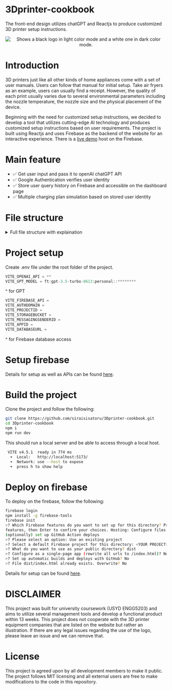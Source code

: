 # 3Dprinter-cookbook
The front-end design utilizes chatGPT and Reactjs to produce customized 3D printer setup instructions.

<p align="center">
<picture>
  <source media="(prefers-color-scheme: dark)" srcset="public/sampleLogo_invert.svg">
  <source media="(prefers-color-scheme: light)" srcset="public/sampleLogo.svg">
  <img alt=" Shows a black logo in light color mode and a white one in dark color mode." src="https://user-images.githubusercontent.com/25423296/163456779-a8556205-d0a5-45e2-ac17-42d089e3c3f8.png">
</picture>
</p>

# Introduction
3D printers just like all other kinds of home appliances come with a set of user manuals. Users can follow that manual for initial setup. Take air fryers as an example, users can usually find a receipt. However, the quality of each print usually varies due to several environmental parameters including the nozzle temperature, the nozzle size and the physical placement of the device. 


Beginning with the need for customized setup instructions, we decided to develop a tool that utilizes cutting-edge AI technology and produces customized setup instructions based on user requirements. The project is built using Reactjs and uses Firebase as the backend of the website for an interactive experience. There is a [live demo](https://engg5203-cookbook.web.app/) host on the Firebase.

# Main feature

- ✅ Get user input and pass it to openAI chatGPT API
- ✅ Google Authentication verifies user identity
- ✅ Store user query history on Firebase and accessible on the dashboard page
- ✅ Multiple charging plan simulation based on stored user identity

# File structure

<details>
<summary>Full file structure with explaination</summary>
.```
├── public
│   ├── company_logo                [Folder stores library svg files]
│   │   ├── ChatGPT_logo.svg
│   │   ├── React-icon.svg
│   │   └── Tailwind_CSS_Logo.svg
│   ├── img
│   │   ├── brands                  [Folder stores 3D printer library logo files]
│   │   │   ├── crealitylogo.png
│   │   │   ├── eos_gmbh_logo_bw.svg
│   │   │   ├── hori3dlogo.png
│   │   │   ├── jgew3dlogo.png
│   │   │   ├── logo_top.png
│   │   │   ├── MakerBot-Logo.webp
│   │   │   ├── prusaresearch-logo.png
│   │   │   ├── stratasys-logo.png
│   │   │   └── UltiMaker_Logo.svg
│   │   ├── devTeamIcon             [Folder stores members icon for about us page]
│   │   │   ├── Beng.jpg
│   │   │   ├── Benson.JPG
│   │   │   ├── Braeden.jpg
│   │   │   ├── Guangjian.jpg
│   │   │   ├── Haoyuan.jpg
│   │   │   ├── ShuYang.jpg
│   │   │   ├── Xingyu.jpg
│   │   │   └── Zongmin.jpg
│   │   ├── groupPhoto              [An AI generated group photo]
│   │   │   └── GPphoto.png
│   │   ├── randompic               [Small icons used for random hints for loading]
│   │   │   ├── randpic1.png
│   │   │   ├── randpic2.png
│   │   │   ├── randpic3.png
│   │   │   ├── randpic4.png
│   │   │   └── randpic5.png
│   │   ├── thumbnail               [Thumbnail images on the front page]
│   │   │   ├── 3dprinting1.jpg
│   │   │   ├── 3dprinting2.jpg
│   │   │   ├── 3dprinting3.jpg
│   │   │   ├── 3dprinting4.jpg
│   │   │   ├── 3dprinting5.jpg
│   │   │   ├── 3dprinting6.jpg
│   │   │   ├── 3dprinting7.jpg
│   │   │   └── 3dprinting8.jpg
│   │   ├── userFeedback            [User feedback images on the front page]
│   │   │   ├── product1.jpg
│   │   │   ├── product2.jpg
│   │   │   ├── product3.jpg
│   │   │   ├── product4.jpg
│   │   │   ├── product5.jpg
│   │   │   └── product6.jpg
│   │   └── IMG_0061.JPG
│   ├── cookbook.png                [Website icon]
│   ├── logo.png                    [Team logo]
│   ├── sampleLogo_invert.svg       [Team logo]
│   └── sampleLogo.svg              [Team logo]
├── src
│   ├── js
│   │   ├── firebase.utils.js       [Contains database access information]
│   │   └── gptAPI.js               [Contains gpt access information and user input arrangement]
│   ├── page
│   │   ├── 404.jsx                 [404 page]
│   │   ├── aboutUs.jsx             [About us page]
│   │   ├── dashboard.jsx           [Dashboard page for log-in users]
│   │   ├── GPTengine.jsx           [GPT engine page that prompts user input]
│   │   ├── index.jsx               [Front page]
│   │   ├── inst_download.jsx       [The instruction page displays get output and provides model download links]
│   │   ├── payment.jsx             [Pricing page links to payment page simulate payment in the real site]
│   │   └── pricing.jsx             [Pricing page shows price comparison and prompts users to choose plans]
│   ├── utils
│   │   ├── footer.jsx              [Footer component]
│   │   ├── gptengine.utils.jsx     [Input form]
│   │   ├── inputTypingAnime.jsx    [Animation hood for front page]
│   │   ├── instruction.utils.jsx   [Instruction component]
│   │   ├── nav_bar.jsx             [Navigation bar component]
│   │   ├── pdf.utils.jsx           [Instruction to PDF component]
│   │   └── ScrollToAnchor.jsx      [Smooth scroll component]
│   ├── App.css
│   ├── App.jsx                     [Router wrap for the whole website]
│   ├── index.css                   [Main CSS]
│   └── main.jsx                    [Main app]
├── .env                            [Store sensitive information such as API key]
├── .eslintrc.cjs                   [Configuration file]
├── .firebaserc                     [Configuration file]
├── babel.config.js                 [Configuration file]
├── firebase.json                   [Configuration file]
├── index.html                      [Page heading]
├── package-lock.json               [Configuration file]
├── package.json                    [Configuration file]
├── postcss.config.js               [Configuration file]
├── tailwind.config.js              [Configuration file]
└── vite.config.js                  [Configuration file]
```
</details>

# Project setup

Create .env file under the root folder of the project.

``` js
VITE_OPENAI_API = **
VITE_GPT_MODEL = ft:gpt-3.5-turbo-0613:personal::********
```
^ for GPT
```js
VITE_FIREBASE_API = 
VITE_AUTHDOMAIN = 
VITE_PROJECTID = 
VITE_STORAGEBUCKET = 
VITE_MESSAGINGSENDERID = 
VITE_APPID = 
VITE_DATABASEURL =  
```
^ for Firebase database access

# Setup firebase

Details for setup as well as APIs can be found [here](https://ariangarshi.medium.com/how-to-use-firebase-for-google-authentication-in-a-react-js-in-2022-78171a235404).

# Build the project

Clone the project and follow the following:
```sh
git clone https://github.com/siraisisatoru/3Dprinter-cookbook.git
cd 3Dprinter-cookbook
npm i
npm run dev
```

This should run a local server and be able to access through a local host.
```sh
 VITE v4.5.1  ready in 774 ms
  ➜  Local:   http://localhost:5173/
  ➜  Network: use --host to expose
  ➜  press h to show help
```

# Deploy on firebase
To deploy on the firebase, follow the following:
```sh
firebase login
npm install -g firebase-tools
firebase init
>? Which Firebase features do you want to set up for this directory? Press Space to select
features, then Enter to confirm your choices. Hosting: Configure files for Firebase Hosting and
(optionally) set up GitHub Action deploys
>? Please select an option: Use an existing project
>? Select a default Firebase project for this directory: <YOUR PROJECT> (<YOUR PROJECT>)
>? What do you want to use as your public directory? dist
>? Configure as a single-page app (rewrite all urls to /index.html)? No
>? Set up automatic builds and deploys with GitHub? No
>? File dist/index.html already exists. Overwrite? No
```

Details for setup can be found [here](https://vitejs.dev/guide/static-deploy.html#google-firebase).


# DISCLAIMER
This project was built for university coursework (USYD ENGG5203) and aims to utilize several management tools and develop a functional product within 13 weeks. This project does not cooperate with the 3D printer equipment companies that are listed on the website but rather an illustration. If there are any legal issues regarding the use of the logo, please leave an issue and we can remove that.


# License

This project is agreed upon by all development members to make it public. The project follows MIT licensing and all external users are free to make modifications to the code in this repository.



